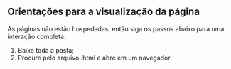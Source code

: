 ## Orientações para a visualização da página

 As páginas não estão hospedadas, então siga os passos abaixo para uma interação completa:

1. Baixe toda a pasta;
2. Procure pelo arquivo .html e abre em um navegador.



